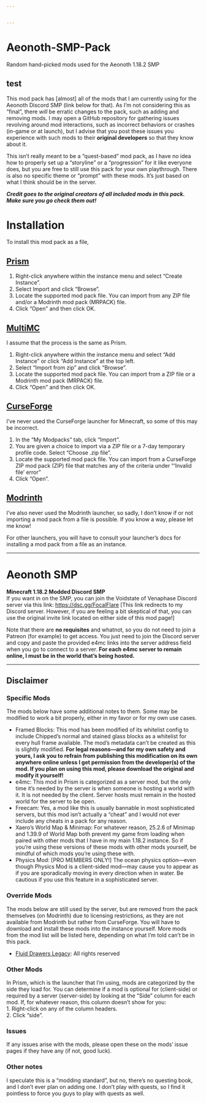 ```yaml
---


---
```


<h1 id="aeonoth-smp-pack">Aeonoth-SMP-Pack</h1>
<p>Random hand-picked mods used for the Aeonoth 1.18.2 SMP</p>
<h2 id="test">test</h2>
<p>This mod pack has [almost] all of the mods that I am currently using for the Aeonoth Discord SMP (link below for that). As I’m not considering this as “final”, there <em>will</em> be erratic changes to the pack, such as adding and removing mods. I may open a GitHub repository for gathering issues revolving around mod interactions, such as incorrect behaviors or crashes (in-game or at launch), but I advise that you post these issues you experience with such mods to their <strong>original developers</strong> so that they know about it.</p>
<p>This isn’t really meant to be a “quest-based” mod pack, as I have no idea how to properly set up a “storyline” or a “progression” for it like everyone does, but you are free to still use this pack for your own playthrough. There is also no specific theme or “prompt” with these mods. It’s just based on what I think should be in the server.</p>
<p><strong><em>Credit goes to the original creators of all included mods in this pack. Make sure you go check them out!</em></strong></p>
<h1 id="installation">Installation</h1>
<p>To install this mod pack as a file,</p>
<h2 id="prism"><a href="https://prismlauncher.org/wiki/getting-started/download-modpacks/">Prism</a></h2>
<ol>
<li>Right-click anywhere within the instance menu and select “Create Instance”.</li>
<li>Select Import and click “Browse”.</li>
<li>Locate the supported mod pack file. You can import from any ZIP file and/or a Modrinth mod pack (MRPACK) file.</li>
<li>Click “Open” and then click OK.</li>
</ol>
<h2 id="multimc"><a href="https://github.com/MultiMC/Launcher/wiki/Import-Instance">MultiMC</a></h2>
<p>I assume that the process is the same as Prism.</p>
<ol>
<li>Right-click anywhere within the instance menu and select “Add Instance” or click “Add Instance” at the top left.</li>
<li>Select “Import from zip” and click “Browse”.</li>
<li>Locate the supported mod pack file. You can import from a ZIP file or a Modrinth mod pack (MRPACK) file.</li>
<li>Click “Open” and then click OK.</li>
</ol>
<h2 id="curseforge"><a href="https://support.curseforge.com/en/support/solutions/articles/9000197912-exporting-and-importing-modpacks">CurseForge</a></h2>
<p>I’ve never used the CurseForge launcher for Minecraft, so some of this may be incorrect.</p>
<ol>
<li>In the “My Modpacks” tab, click “Import”.</li>
<li>You are given a choice to import via a ZIP file or a 7-day temporary profile code. Select “Choose .zip file”.</li>
<li>Locate the supported mod pack file. You can import from a CurseForge ZIP mod pack (ZIP) file that matches any of the criteria under “‘Invalid file’ error”</li>
<li>Click “Open”.</li>
</ol>
<h2 id="modrinth"><a href="https://support.modrinth.com/en/articles/8802250-modpacks-on-modrinth">Modrinth</a></h2>
<p>I’ve also never used the Modrinth launcher, so sadly, I don’t know if or not importing a mod pack from a file is possible. If you know a way, please let me know!</p>
<p>For other launchers, you will have to consult your launcher’s docs for installing a mod pack from a file as an instance.</p>
<hr>
<h1 id="aeonoth-smp">Aeonoth SMP</h1>
<p><strong>Minecraft 1.18.2 Modded Discord SMP</strong><br>
If you want in on the SMP, you can join the Voidstate of Venaphase Discord server via this link: <a href="https://dsc.gg/FocalFlare">https://dsc.gg/FocalFlare</a> [This link redirects to my Discord server. However, if you are feeling a bit skeptical of that, you can use the original invite link located on either side of this mod page!]</p>
<p>Note that there are <strong>no requisites</strong> and whatnot, so you do not need to join a Patreon (for example) to get access. You just need to join the Discord server and copy and paste the provided e4mc links into the server address field when you go to connect to a server. <strong>For each e4mc server to remain online, I must be in the world that’s being hosted.</strong></p>
<hr>
<h2 id="disclaimer">Disclaimer</h2>
<h3 id="specific-mods">Specific Mods</h3>
<p>The mods below have some additional notes to them. Some may be modified to work a bit properly, either in my favor or for my own use cases.</p>
<ul>
<li>Framed Blocks: This mod has been modified of its whitelist config to include Chipped’s normal and stained glass blocks as a whitelist for every hull frame available. The mod’s metadata can’t be created as this is slightly modified. <strong>For legal reasons—and for my own safety and yours, I ask you to refrain from publishing this modification on its own anywhere online unless I get permission from the developer(s) of the mod. If you plan on using this mod, please download the original and modify it yourself!</strong></li>
<li>e4mc: This mod in Prism is categorized as a server mod, but the only time it’s needed by the server is when someone is hosting a world with it. It is not needed by the client. Server hosts must remain in the hosted world for the server to be open.</li>
<li>Freecam: Yes, a mod like this is usually bannable in most sophisticated servers, but this mod isn’t actually a “cheat” and I would not ever include any cheats in a pack for any reason.</li>
<li>Xaero’s World Map &amp; Minimap: For whatever reason, 25.2.6 of Minimap and 1.39.9 of World Map both prevent my game from loading when paired with other mods that I have in my main 1.18.2 instance. So if you’re using these versions of these mods with other mods yourself, be mindful of which mods you’re using these with.</li>
<li>Physics Mod: [PRO MEMBERS ONLY!] The ocean physics option—even though Physics Mod is a client-sided mod—may cause you to appear as if you are sporadically moving in every direction when in water. Be cautious if you use this feature in a sophisticated server.</li>
</ul>
<h3 id="override-mods">Override Mods</h3>
<p>The mods below are still used by the server, but are removed from the pack themselves (on Modrinth) due to licensing restrictions, as they are not available from Modrinth but rather from CurseForge. You will have to download and install these mods into the instance yourself. More mods from the mod list will be listed here, depending on what I’m told can’t be in this pack.</p>
<ul>
<li><a href="https://www.curseforge.com/minecraft/mc-mods/fluid-drawers-legacy">Fluid Drawers Legacy</a>: All rights reserved</li>
</ul>
<h3 id="other-mods">Other Mods</h3>
<p>In Prism, which is the launcher that I’m using, mods are categorized by the side they load for. You can determine if a mod is optional for (client-side) or required by a server (server-side) by looking at the “Side” column for each mod. If, for whatever reason, this column doesn’t show for you:<br>
1. Right-click on any of the column headers.<br>
2. Click “side”.</p>
<h3 id="issues">Issues</h3>
<p>If any issues arise with the mods, please open these on the mods’ issue pages if they have any (if not, good luck).</p>
<h3 id="other-notes">Other notes</h3>
<p>I speculate this is a “modding standard”, but no, there’s no questing book, and I don’t ever plan on adding one. I don’t play with quests, so I find it pointless to force you guys to play with quests as well.</p>

